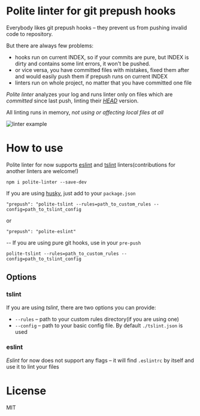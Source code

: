 # Polite linter for git prepush hooks

Everybody likes git prepush hooks – they prevent us from pushing invalid code to repository.

But there are always few problems:
* hooks run on current INDEX, so if your commits are pure, but INDEX is dirty and contains some lint errors, it won't be pushed.
* or vice versa, you have committed files with mistakes, fixed them after and would easily push them if prepush runs on current INDEX
* linters run on whole project, no matter that you have committed one file

*Polite linter* analyzes your log and runs linter only on files which are _committed_ since last push, linting their [_HEAD_](https://stackoverflow.com/questions/3689838/whats-the-difference-between-head-working-tree-and-index-in-git) version.

All linting runs in memory, *not using or affecting local files at all*

![linter example](https://pp.userapi.com/c830309/v830309039/29cc/cYquBinViK0.jpg)

# How to use
Polite linter for now supports [eslint](https://eslint.org/) and [tslint](https://palantir.github.io/tslint/) linters(contributions for another linters are welcome!)

`npm i polite-linter --save-dev`

 If you are using [husky](https://github.com/typicode/husky), just add to your `package.json`

 `"prepush": "polite-tslint --rules=path_to_custom_rules --config=path_to_tslint_config`

 or

  `"prepush": "polite-eslint"`

--
 If you are using pure git hooks, use in your `pre-push`

 `polite-tslint --rules=path_to_custom_rules --config=path_to_tslint_config`

## Options

### tslint
 If you are using _tslint_, there are two options you can provide:
 *  `--rules` – path to your custom rules directory(if you are using one)
 *  `--config` – path to your basic config file. By default `./tslint.json` is used

### eslint
_Eslint_ for now does not support any flags – it will find `.eslintrc` by itself and use it to lint your files

# License
MIT



